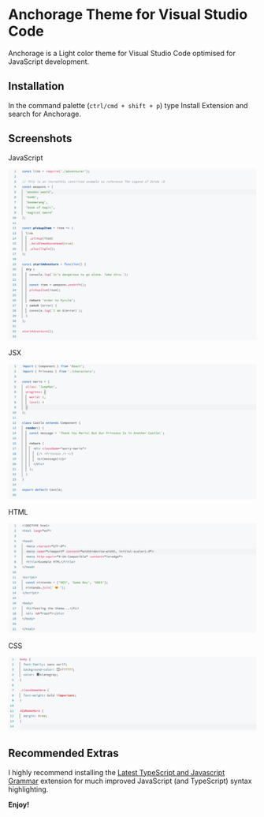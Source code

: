 # Anchorage Theme for Visual Studio Code

Anchorage is a Light color theme for Visual Studio Code optimised for JavaScript development.

## Installation

In the command palette (`ctrl/cmd + shift + p`) type Install Extension and search for Anchorage.

## Screenshots

JavaScript

![JavaScript Theme Screenshot](images/example-js.png)

JSX

![JSX Theme Screenshot](images/example-jsx.png)

HTML

![HTML Theme Screenshot](images/example-html.png)

CSS

![CSS Theme Screenshot](images/example-css.png)

## Recommended Extras

I highly recommend installing the
[Latest TypeScript and Javascript Grammar](https://marketplace.visualstudio.com/items?itemName=ms-vscode.typescript-javascript-grammar) extension for much improved JavaScript (and TypeScript) syntax highlighting.

**Enjoy!**
